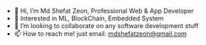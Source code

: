 - 👋 Hi, I’m Md Shefat Zeon, Professional Web & App Developer
- 👀 Interested in ML, BlockChain, Embedded System
- 💞️ I’m looking to collaborate on any software development stuff
- 📫 How to reach me! just email: mdshefatzeon@gmail.com

<!---
zeon-X/zeon-X is a ✨ special ✨ repository because its `README.md` (this file) appears on your GitHub profile.
You can click the Preview link to take a look at your changes.
--->
